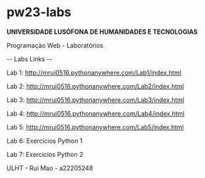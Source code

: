 # pw23-labs
<b>UNIVERSIDADE LUSÓFONA DE HUMANIDADES E TECNOLOGIAS</b><br>

Programação Web - Laboratórios
<br>

-- Labs Links --

Lab 1: http://mrui0516.pythonanywhere.com/Lab1/index.html

Lab 2: http://mrui0516.pythonanywhere.com/Lab2/index.html

Lab 3: http://mrui0516.pythonanywhere.com/Lab3/index.html

Lab 4: http://mrui0516.pythonanywhere.com/Lab4/index.html

Lab 5: http://mrui0516.pythonanywhere.com/Lab5/index.html

Lab 6: Exercicios Python 1

Lab 7: Exercicios Python 2


ULHT - Rui Mao - a22205248
